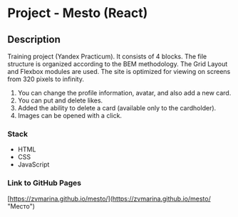 # Project  - Mesto (React)

## Description

Training project (Yandex Practicum). It consists of 4 blocks. The file structure is organized according to the BEM methodology. The Grid Layout and Flexbox modules are used. The site is optimized for viewing on screens from 320 pixels to infinity.
1. You can change the profile information, avatar, and also add a new card.
2. You can put and delete likes.
3. Added the ability to delete a card (available only to the cardholder).
4. Images can be opened with a click.

### Stack

* HTML
* CSS
* JavaScript

### Link to GitHub Pages

[https://zvmarina.github.io/mesto/](https://zvmarina.github.io/mesto/ "Место")
